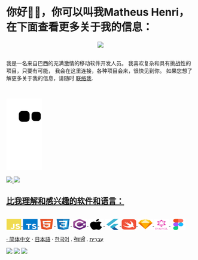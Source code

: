 # 你好👋🏻，你可以叫我Matheus Henri，在下面查看更多关于我的信息：
<div align="center">
  <img src="https://source.unsplash.com/850x180/?softwaredeveloper" align="center" />
</div>
<div>
  <br />
  <p>
    我是一名来自巴西的充满激情的移动软件开发人员。
    我喜欢复杂和具有挑战性的项目，只要有可能，
    我会在这里连接，各种项目会来，很快见到你。 如果您想了解更多关于我的信息，请随时
    <a href="https://Math.ADS@outlook.com" target="_blank">联络我</a>.
  </p>
  <br />
</div>

![Snake animation](https://github.com/rafaballerini/rafaballerini/blob/output/github-contribution-grid-snake.svg)
<div>
  <a href="https://github.com/Matheus-H-Mx"> 
  <img height="180em" src="https://github-readme-stats.vercel.app/api?username=Matheus-H-Mx&show_icons=true&theme=white&include_all_commits=true&count_private=true"/>
  <img height="160em" src="https://media.giphy.com/media/VbDqmJbxaeYCoM92Ow/giphy.gif"/>
</div>
  
 ## 比我理解和感兴趣的软件和语言：
  
<div style="display: inline_block"><br>
  <img align="center" alt="MX-Js" height="30" width="40" src="https://raw.githubusercontent.com/devicons/devicon/master/icons/javascript/javascript-plain.svg">
  <img align="center" alt="MX-Ts" height="30" width="40" src="https://raw.githubusercontent.com/devicons/devicon/master/icons/typescript/typescript-plain.svg">
  <img align="center" alt="MX-HTML" height="30" width="40" src="https://raw.githubusercontent.com/devicons/devicon/master/icons/html5/html5-original.svg">
  <img align="center" alt="MX-CSS" height="30" width="40" src="https://raw.githubusercontent.com/devicons/devicon/master/icons/css3/css3-original.svg">
  <img align="center" alt="MX-Csharp" height="30" width="40" src="https://raw.githubusercontent.com/devicons/devicon/master/icons/csharp/csharp-original.svg">
  <img align="center" alt="MX-Apple" height="30" width="40" src="https://raw.githubusercontent.com/devicons/devicon/master/icons/apple/apple-original.svg">
  <img align="center" alt="MX-Flutter" height="30" width="40" src="https://github.com/devicons/devicon/blob/master/icons/flutter/flutter-original.svg">
  <img align="center" alt="MX-Swift" height="30" width="40" src="https://raw.githubusercontent.com/devicons/devicon/master/icons/swift/swift-original.svg">
  <img align="center" alt="MX-Sketch" height="30" width="40" src="https://raw.githubusercontent.com/devicons/devicon/master/icons/sketch/sketch-original.svg">
  <img align="center" alt="MX-GraphQL" height="30" width="40" src="https://raw.githubusercontent.com/devicons/devicon/master/icons/graphql/graphql-plain-wordmark.svg">
  <img align="center" alt="Figma" height="30" width="40" src="https://raw.githubusercontent.com/devicons/devicon/master/icons/figma/figma-original.svg">                                                                                                                                       
   </div>
 
  <p>
  </p> 
 <p align="left">
    ·
    <a href="/docs/readme_cn.md">简体中文</a>
    ·
    <a href="/docs/readme_ja.md">日本語</a>
    ·
    <a href="/docs/readme_kr.md">한국어</a>
    .
   <a href="/docs/readme_np.md">नेपाली</a>
    .
   <a href="/docs/readme_il.md">עִברִית</a>
  </p>
 
  
<div> 
  <a href="https://encurtador.com.br/fhoqS" target="_blank"><img src="https://img.shields.io/badge/WhatsApp-25D366?style=for-the-badge&logo=whatsapp&logoColor=white" target="_blank"></a> 
  <a href="https://math.h.mx@gmail.com"><img src="https://img.shields.io/badge/-Gmail-%23333?style=for-the-badge&logo=gmail&logoColor=white" target="_blank"></a>
  <a href="https://www.linkedin.com/in/matheus-h-santos-4548461a2/" target="_blank"><img src="https://img.shields.io/badge/-LinkedIn-%230077B5?style=for-the-badge&logo=linkedin&logoColor=white" target="_blank"></a>
</div>
